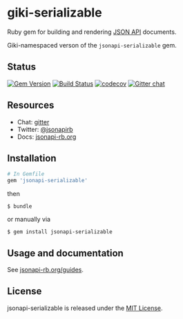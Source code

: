 # giki-serializable
Ruby gem for building and rendering [JSON API](http://jsonapi.org) documents.

Giki-namespaced verson of the `jsonapi-serializable` gem.

## Status

[![Gem Version](https://badge.fury.io/rb/jsonapi-serializable.svg)](https://badge.fury.io/rb/jsonapi-serializable)
[![Build Status](https://secure.travis-ci.org/jsonapi-rb/jsonapi-serializable.svg?branch=master)](http://travis-ci.org/jsonapi-rb/jsonapi-serializable?branch=master)
[![codecov](https://codecov.io/gh/jsonapi-rb/jsonapi-serializable/branch/master/graph/badge.svg)](https://codecov.io/gh/jsonapi-rb/jsonapi-serializable)
[![Gitter chat](https://badges.gitter.im/gitterHQ/gitter.svg)](https://gitter.im/jsonapi-rb/Lobby)

## Resources

* Chat: [gitter](http://gitter.im/jsonapi-rb)
* Twitter: [@jsonapirb](http://twitter.com/jsonapirb)
* Docs: [jsonapi-rb.org](http://jsonapi-rb.org)

## Installation
```ruby
# In Gemfile
gem 'jsonapi-serializable'
```
then
```
$ bundle
```
or manually via
```
$ gem install jsonapi-serializable
```

## Usage and documentation

See [jsonapi-rb.org/guides](http://jsonapi-rb.org/guides).

## License

jsonapi-serializable is released under the [MIT License](http://www.opensource.org/licenses/MIT).

